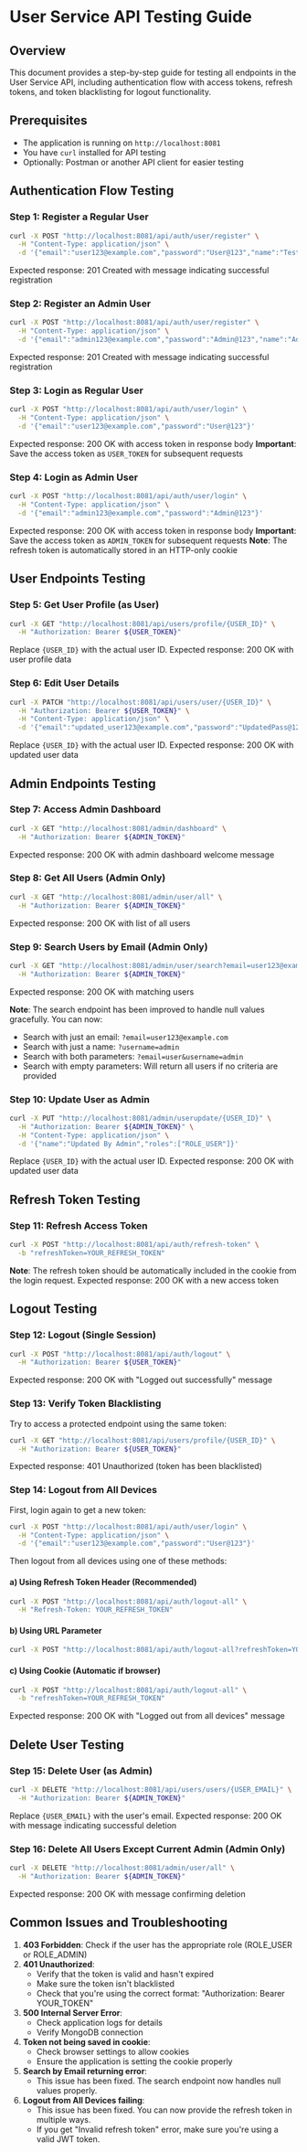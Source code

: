 # User Service API Testing Guide

## Overview
This document provides a step-by-step guide for testing all endpoints in the User Service API, including authentication flow with access tokens, refresh tokens, and token blacklisting for logout functionality.

## Prerequisites
- The application is running on `http://localhost:8081`
- You have `curl` installed for API testing
- Optionally: Postman or another API client for easier testing

## Authentication Flow Testing

### Step 1: Register a Regular User
```bash
curl -X POST "http://localhost:8081/api/auth/user/register" \
  -H "Content-Type: application/json" \
  -d '{"email":"user123@example.com","password":"User@123","name":"Test User","roles":["ROLE_USER"]}'
```
Expected response: 201 Created with message indicating successful registration

### Step 2: Register an Admin User
```bash
curl -X POST "http://localhost:8081/api/auth/user/register" \
  -H "Content-Type: application/json" \
  -d '{"email":"admin123@example.com","password":"Admin@123","name":"Admin User","roles":["ROLE_ADMIN"]}'
```
Expected response: 201 Created with message indicating successful registration

### Step 3: Login as Regular User
```bash
curl -X POST "http://localhost:8081/api/auth/user/login" \
  -H "Content-Type: application/json" \
  -d '{"email":"user123@example.com","password":"User@123"}'
```
Expected response: 200 OK with access token in response body
**Important**: Save the access token as `USER_TOKEN` for subsequent requests

### Step 4: Login as Admin User
```bash
curl -X POST "http://localhost:8081/api/auth/user/login" \
  -H "Content-Type: application/json" \
  -d '{"email":"admin123@example.com","password":"Admin@123"}'
```
Expected response: 200 OK with access token in response body
**Important**: Save the access token as `ADMIN_TOKEN` for subsequent requests
**Note**: The refresh token is automatically stored in an HTTP-only cookie

## User Endpoints Testing

### Step 5: Get User Profile (as User)
```bash
curl -X GET "http://localhost:8081/api/users/profile/{USER_ID}" \
  -H "Authorization: Bearer ${USER_TOKEN}"
```
Replace `{USER_ID}` with the actual user ID.
Expected response: 200 OK with user profile data

### Step 6: Edit User Details
```bash
curl -X PATCH "http://localhost:8081/api/users/user/{USER_ID}" \
  -H "Authorization: Bearer ${USER_TOKEN}" \
  -H "Content-Type: application/json" \
  -d '{"email":"updated_user123@example.com","password":"UpdatedPass@123"}'
```
Replace `{USER_ID}` with the actual user ID.
Expected response: 200 OK with updated user data

## Admin Endpoints Testing

### Step 7: Access Admin Dashboard
```bash
curl -X GET "http://localhost:8081/admin/dashboard" \
  -H "Authorization: Bearer ${ADMIN_TOKEN}"
```
Expected response: 200 OK with admin dashboard welcome message

### Step 8: Get All Users (Admin Only)
```bash
curl -X GET "http://localhost:8081/admin/user/all" \
  -H "Authorization: Bearer ${ADMIN_TOKEN}"
```
Expected response: 200 OK with list of all users

### Step 9: Search Users by Email (Admin Only)
```bash
curl -X GET "http://localhost:8081/admin/user/search?email=user123@example.com" \
  -H "Authorization: Bearer ${ADMIN_TOKEN}"
```
Expected response: 200 OK with matching users

**Note**: The search endpoint has been improved to handle null values gracefully. You can now:
- Search with just an email: `?email=user123@example.com`
- Search with just a name: `?username=admin`
- Search with both parameters: `?email=user&username=admin`
- Search with empty parameters: Will return all users if no criteria are provided

### Step 10: Update User as Admin
```bash
curl -X PUT "http://localhost:8081/admin/userupdate/{USER_ID}" \
  -H "Authorization: Bearer ${ADMIN_TOKEN}" \
  -H "Content-Type: application/json" \
  -d '{"name":"Updated By Admin","roles":["ROLE_USER"]}'
```
Replace `{USER_ID}` with the actual user ID.
Expected response: 200 OK with updated user data

## Refresh Token Testing

### Step 11: Refresh Access Token
```bash
curl -X POST "http://localhost:8081/api/auth/refresh-token" \
  -b "refreshToken=YOUR_REFRESH_TOKEN"
```
**Note**: The refresh token should be automatically included in the cookie from the login request.
Expected response: 200 OK with a new access token

## Logout Testing

### Step 12: Logout (Single Session)
```bash
curl -X POST "http://localhost:8081/api/auth/logout" \
  -H "Authorization: Bearer ${USER_TOKEN}"
```
Expected response: 200 OK with "Logged out successfully" message

### Step 13: Verify Token Blacklisting
Try to access a protected endpoint using the same token:
```bash
curl -X GET "http://localhost:8081/api/users/profile/{USER_ID}" \
  -H "Authorization: Bearer ${USER_TOKEN}"
```
Expected response: 401 Unauthorized (token has been blacklisted)

### Step 14: Logout from All Devices
First, login again to get a new token:
```bash
curl -X POST "http://localhost:8081/api/auth/user/login" \
  -H "Content-Type: application/json" \
  -d '{"email":"user123@example.com","password":"User@123"}'
```

Then logout from all devices using one of these methods:

#### a) Using Refresh Token Header (Recommended)
```bash
curl -X POST "http://localhost:8081/api/auth/logout-all" \
  -H "Refresh-Token: YOUR_REFRESH_TOKEN"
```

#### b) Using URL Parameter
```bash
curl -X POST "http://localhost:8081/api/auth/logout-all?refreshToken=YOUR_REFRESH_TOKEN"
```

#### c) Using Cookie (Automatic if browser)
```bash
curl -X POST "http://localhost:8081/api/auth/logout-all" \
  -b "refreshToken=YOUR_REFRESH_TOKEN"
```

Expected response: 200 OK with "Logged out from all devices" message

## Delete User Testing

### Step 15: Delete User (as Admin)
```bash
curl -X DELETE "http://localhost:8081/api/users/users/{USER_EMAIL}" \
  -H "Authorization: Bearer ${ADMIN_TOKEN}"
```
Replace `{USER_EMAIL}` with the user's email.
Expected response: 200 OK with message indicating successful deletion

### Step 16: Delete All Users Except Current Admin (Admin Only)
```bash
curl -X DELETE "http://localhost:8081/admin/user/all" \
  -H "Authorization: Bearer ${ADMIN_TOKEN}"
```
Expected response: 200 OK with message confirming deletion

## Common Issues and Troubleshooting

1. **403 Forbidden**: Check if the user has the appropriate role (ROLE_USER or ROLE_ADMIN)
2. **401 Unauthorized**: 
   - Verify that the token is valid and hasn't expired
   - Make sure the token isn't blacklisted
   - Check that you're using the correct format: "Authorization: Bearer YOUR_TOKEN"
3. **500 Internal Server Error**: 
   - Check application logs for details
   - Verify MongoDB connection
4. **Token not being saved in cookie**: 
   - Check browser settings to allow cookies
   - Ensure the application is setting the cookie properly
5. **Search by Email returning error**:
   - This issue has been fixed. The search endpoint now handles null values properly.
6. **Logout from All Devices failing**:
   - This issue has been fixed. You can now provide the refresh token in multiple ways.
   - If you get "Invalid refresh token" error, make sure you're using a valid JWT token. 